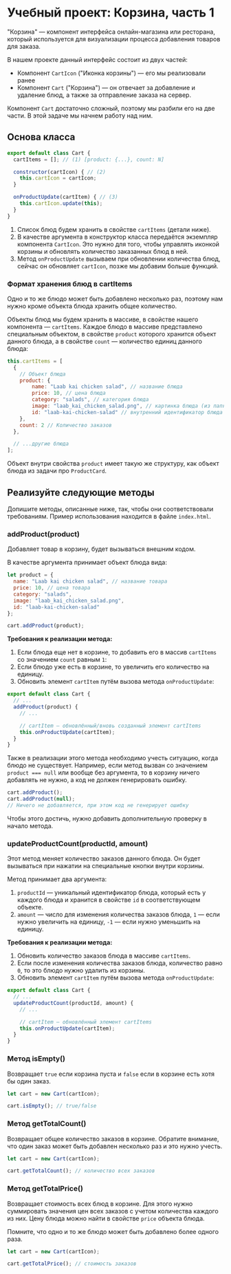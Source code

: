 # Учебный проект: Корзина, часть 1

"Корзина" — компонент интерфейса онлайн-магазина или ресторана, который используется для визуализации процесса добавления товаров для заказа.

В нашем проекте данный интерфейс состоит из двух частей:

- Компонент `CartIcon` ("Иконка корзины") — его мы реализовали ранее
- Компонент `Cart` ("Корзина") — он отвечает за добавление и удаление блюд, а также за отправление заказа на сервер.

Компонент `Cart` достаточно сложный, поэтому мы разбили его на две части. В этой задаче мы начнем работу над ним.

## Основа класса

```js
export default class Cart {
  cartItems = []; // (1) [product: {...}, count: N]

  constructor(cartIcon) { // (2)
    this.cartIcon = cartIcon;
  }

  onProductUpdate(cartItem) { // (3)
    this.cartIcon.update(this);
  }
}
```

1. Список блюд будем хранить в свойстве `cartItems` (детали ниже).
2. В качестве аргумента в конструктор класса передаётся экземпляр компонента `CartIcon`. Это нужно для того, чтобы управлять иконкой корзины и обновлять количество заказанных блюд в ней.
3. Метод `onProductUpdate` вызываем при обновлении количества блюд, сейчас он обновляет `cartIcon`, позже мы добавим больше функций.

### Формат хранения блюд в cartItems

Одно и то же блюдо может быть добавлено несколько раз, поэтому нам нужно кроме объекта блюда хранить общее количество.

Объекты блюд мы будем хранить в массиве, в свойстве нашего компонента — `cartItems`.
Каждое блюдо в массиве представлено специальным объектом, в свойстве `product` которого хранится объект данного блюда, а в свойстве `count` — количество единиц данного блюда:

```js
this.cartItems = [
  {
    // Объект блюда
    product: {
        name: "Laab kai chicken salad", // название блюда
        price: 10, // цена блюда
        category: "salads", // категория блюда
        image: "laab_kai_chicken_salad.png", // картинка блюда (из папки assets)
        id: "laab-kai-chicken-salad" // внутренний идентификатор блюда
    },
    count: 2 // Количество заказов
  },

  // ...другие блюда
];
```

Объект внутри свойства `product` имеет такую же структуру, как объект блюда из задачи про `ProductCard`.

## Реализуйте следующие методы

Допишите методы, описанные ниже, так, чтобы они соответствовали требованиям.
Пример использования находится в файле `index.html`.

### addProduct(product)

Добавляет товар в корзину, будет вызываться внешним кодом.

В качестве аргумента принимает объект блюда вида:

```js
let product = {
  name: "Laab kai chicken salad", // название товара
  price: 10, // цена товара
  category: "salads",
  image: "laab_kai_chicken_salad.png",
  id: "laab-kai-chicken-salad"
};

cart.addProduct(product);
```

**Требования к реализации метода:**

1. Если блюда еще нет в корзине, то добавить его в массив `cartItems` со значением `count` равным `1`:
2. Если блюдо уже есть в корзине, то увеличить его количество на единицу.
3. Обновить элемент `cartItem` путём вызова метода `onProductUpdate`:

```js
export default class Cart {
  // ...
  addProduct(product) {
    // ...

    // cartItem — обновлённый/вновь созданный элемент cartItems
    this.onProductUpdate(cartItem);
  }
}
```

Также в реализации этого метода необходимо учесть ситуацию, когда блюдо не существует.
Например, если метод вызван со значением `product === null` или вообще без аргумента, то в корзину ничего добавлять не нужно, а код не должен генерировать ошибку.

```js
cart.addProduct();
cart.addProduct(null); 
// Ничего не добавляется, при этом код не генерирует ошибку
```

Чтобы этого достичь, нужно добавить дополнительную проверку в начало метода.

### updateProductCount(productId, amount)

Этот метод меняет количество заказов данного блюда.
Он будет вызываться при нажатии на специальные кнопки внутри корзины.

Метод принимает два аргумента:

1. `productId` — уникальный идентификатор блюда, который есть у каждого блюда и хранится в свойстве `id` в соответствующем объекте.
2. `amount` — число для изменения количества заказов блюда, `1` — если нужно увеличить на единицу, `-1` — если нужно уменьшить на единицу.

**Требования к реализации метода:**

1. Обновить количество заказов блюда в массиве `cartItems`.
2. Если после изменения количества заказов блюда, количество равно `0`, то это блюдо нужно удалить из корзины.
3. Обновить элемент `cartItem` путём вызова метода `onProductUpdate`:

```js
export default class Cart {
  // ...
  updateProductCount(productId, amount) {
    // ...

    // cartItem — обновлённый элемент cartItems
    this.onProductUpdate(cartItem);
  }
}
```

### Метод isEmpty()

Возвращает `true` если корзина пуста и `false` если в корзине есть хотя бы один заказ.

```js
let cart = new Cart(cartIcon);

cart.isEmpty(); // true/false
```

### Метод getTotalCount()

Возвращает общее количество заказов в корзине.
Обратите внимание, что один заказ может быть добавлен несколько раз и это нужно учесть.

```js
let cart = new Cart(cartIcon);

cart.getTotalCount(); // количество всех заказов
```

### Метод getTotalPrice()

Возвращает стоимость всех блюд в корзине.
Для этого нужно суммировать значения цен всех заказов с учетом количества каждого из них.
Цену блюда можно найти в свойстве `price` объекта блюда.

Помните, что одно и то же блюдо может быть добавлено более одного раза.

```js
let cart = new Cart(cartIcon);

cart.getTotalPrice(); // стоимость заказов
```
